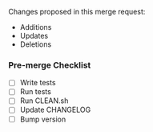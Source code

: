 Changes proposed in this merge request:
- Additions
- Updates
- Deletions

### Pre-merge Checklist
- [ ] Write tests
- [ ] Run tests
- [ ] Run CLEAN.sh
- [ ] Update CHANGELOG
- [ ] Bump version

